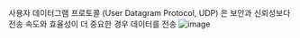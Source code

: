 사용자 데이터그램 프로토콜 (User Datagram Protocol, UDP) 은 보안과 신뢰성보다 전송 속도와 효율성이 더 중요한 경우 데이터를 전송
![image](https://github.com/user-attachments/assets/9530ac9f-5a13-4c75-b838-14979b73eb46)
